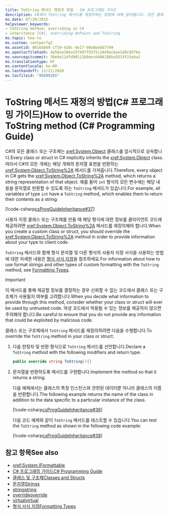 ```yaml
---
title: ToString 메서드 재정의 방법 - C# 프로그래밍 가이드
description: C#에서 ToString 메서드를 재정의하는 방법에 대해 알아봅니다. 모든 클래스 또는 구조체는 Object를 상속하고 해당 개체의 문자열 표현을 반환하는 ToString을 가져옵니다.
ms.date: 07/20/2015
helpviewer_keywords:
- ToString method, overriding in C#
- inheritance [C#], overriding OnPaint and ToString
ms.topic: how-to
ms.custom: contperfq2
ms.assetid: 8016db69-1f19-420c-8e17-98e8bebb7749
ms.openlocfilehash: de56ea10ea15f497f9375c2449acbae1d0c8978a
ms.sourcegitcommit: 30e9e11dfd90112b8eec6406186ba3533f21eba1
ms.translationtype: HT
ms.contentlocale: ko-KR
ms.lasthandoff: 11/21/2020
ms.locfileid: "95099265"
---
```

# <a name="how-to-override-the-tostring-method-c-programming-guide"></a><span data-ttu-id="7e824-104">ToString 메서드 재정의 방법(C# 프로그래밍 가이드)</span><span class="sxs-lookup"><span data-stu-id="7e824-104">How to override the ToString method (C# Programming Guide)</span></span>

<span data-ttu-id="7e824-105">C#의 모든 클래스 또는 구조체는 <xref:System.Object> 클래스를 암시적으로 상속합니다.</span><span class="sxs-lookup"><span data-stu-id="7e824-105">Every class or struct in C# implicitly inherits the <xref:System.Object> class.</span></span> <span data-ttu-id="7e824-106">따라서 C#의 모든 개체는 해당 개체의 문자열 표현을 반환하는 <xref:System.Object.ToString%2A> 메서드를 가져옵니다.</span><span class="sxs-lookup"><span data-stu-id="7e824-106">Therefore, every object in C# gets the <xref:System.Object.ToString%2A> method, which returns a string representation of that object.</span></span> <span data-ttu-id="7e824-107">예를 들어 `int` 형식의 모든 변수에는 해당 내용을 문자열로 반환할 수 있도록 하는 `ToString` 메서드가 있습니다.</span><span class="sxs-lookup"><span data-stu-id="7e824-107">For example, all variables of type `int` have a `ToString` method, which enables them to return their contents as a string:</span></span>  
  
 [!code-csharp[csProgGuideInheritance#37](~/samples/snippets/csharp/VS_Snippets_VBCSharp/csProgGuideInheritance/CS/Inheritance.cs#37)]  
  
 <span data-ttu-id="7e824-108">사용자 지정 클래스 또는 구조체를 만들 때 해당 형식에 대한 정보를 클라이언트 코드에 제공하려면 <xref:System.Object.ToString%2A> 메서드를 재정의해야 합니다.</span><span class="sxs-lookup"><span data-stu-id="7e824-108">When you create a custom class or struct, you should override the <xref:System.Object.ToString%2A> method in order to provide information about your type to client code.</span></span>  
  
 <span data-ttu-id="7e824-109">`ToString` 메서드와 함께 형식 문자열 및 다른 형식의 사용자 지정 서식을 사용하는 방법에 대한 자세한 내용은 [형식 서식 지정](../../../standard/base-types/formatting-types.md)을 참조하세요.</span><span class="sxs-lookup"><span data-stu-id="7e824-109">For information about how to use format strings and other types of custom formatting with the `ToString` method, see [Formatting Types](../../../standard/base-types/formatting-types.md).</span></span>  
  
> [!IMPORTANT]
> <span data-ttu-id="7e824-110">이 메서드를 통해 제공할 정보를 결정하는 경우 신뢰할 수 없는 코드에서 클래스 또는 구조체가 사용될지 여부를 고려합니다.</span><span class="sxs-lookup"><span data-stu-id="7e824-110">When you decide what information to provide through this method, consider whether your class or struct will ever be used by untrusted code.</span></span> <span data-ttu-id="7e824-111">악성 코드에서 악용될 수 있는 정보를 제공하지 않으면 주의해야 합니다.</span><span class="sxs-lookup"><span data-stu-id="7e824-111">Be careful to ensure that you do not provide any information that could be exploited by malicious code.</span></span>  
  
<span data-ttu-id="7e824-112">클래스 또는 구조체에서 `ToString` 메서드를 재정의하려면 다음을 수행합니다.</span><span class="sxs-lookup"><span data-stu-id="7e824-112">To override the `ToString` method in your class or struct:</span></span>
  
1. <span data-ttu-id="7e824-113">다음 한정자 및 반환 형식으로 `ToString` 메서드를 선언합니다.</span><span class="sxs-lookup"><span data-stu-id="7e824-113">Declare a `ToString` method with the following modifiers and return type:</span></span>  
  
    ```csharp  
    public override string ToString(){}  
    ```  
  
2. <span data-ttu-id="7e824-114">문자열을 반환하도록 메서드를 구현합니다.</span><span class="sxs-lookup"><span data-stu-id="7e824-114">Implement the method so that it returns a string.</span></span>  
  
     <span data-ttu-id="7e824-115">다음 예제에서는 클래스의 특정 인스턴스와 관련된 데이터뿐 아니라 클래스의 이름을 반환합니다.</span><span class="sxs-lookup"><span data-stu-id="7e824-115">The following example returns the name of the class in addition to the data specific to a particular instance of the class.</span></span>  
  
     [!code-csharp[csProgGuideInheritance#36](~/samples/snippets/csharp/VS_Snippets_VBCSharp/csProgGuideInheritance/CS/Inheritance.cs#36)]  
  
     <span data-ttu-id="7e824-116">다음 코드 예제와 같이 `ToString` 메서드를 테스트할 수 있습니다.</span><span class="sxs-lookup"><span data-stu-id="7e824-116">You can test the `ToString` method as shown in the following code example:</span></span>  
  
     [!code-csharp[csProgGuideInheritance#38](~/samples/snippets/csharp/VS_Snippets_VBCSharp/csProgGuideInheritance/CS/Inheritance.cs#38)]  
  
## <a name="see-also"></a><span data-ttu-id="7e824-117">참고 항목</span><span class="sxs-lookup"><span data-stu-id="7e824-117">See also</span></span>

- <xref:System.IFormattable>
- [<span data-ttu-id="7e824-118">C# 프로그래밍 가이드</span><span class="sxs-lookup"><span data-stu-id="7e824-118">C# Programming Guide</span></span>](../index.md)
- [<span data-ttu-id="7e824-119">클래스 및 구조체</span><span class="sxs-lookup"><span data-stu-id="7e824-119">Classes and Structs</span></span>](./index.md)
- [<span data-ttu-id="7e824-120">문자열</span><span class="sxs-lookup"><span data-stu-id="7e824-120">Strings</span></span>](../strings/index.md)
- [<span data-ttu-id="7e824-121">string</span><span class="sxs-lookup"><span data-stu-id="7e824-121">string</span></span>](../../language-reference/builtin-types/reference-types.md)
- [<span data-ttu-id="7e824-122">override</span><span class="sxs-lookup"><span data-stu-id="7e824-122">override</span></span>](../../language-reference/keywords/override.md)
- [<span data-ttu-id="7e824-123">virtual</span><span class="sxs-lookup"><span data-stu-id="7e824-123">virtual</span></span>](../../language-reference/keywords/virtual.md)
- [<span data-ttu-id="7e824-124">형식 서식 지정</span><span class="sxs-lookup"><span data-stu-id="7e824-124">Formatting Types</span></span>](../../../standard/base-types/formatting-types.md)
